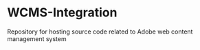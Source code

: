 # WCMS-Integration
Repository for hosting source code related to Adobe web content management system
